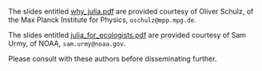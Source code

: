 The slides entitled [why_julia.pdf](why_julia.pdf) are provided courtesy of Oliver
Schulz, of the Max Planck Institute for Physics,
`oschulz@mpp.mpg.de`.

The slides entitled
[julia_for_ecologists.pdf](julia_for_ecologists.pdf) are provided
courtesy of Sam Urmy, of NOAA, `sam.urmy@noaa.gov`.

Please consult with these authors before disseminating further. 
